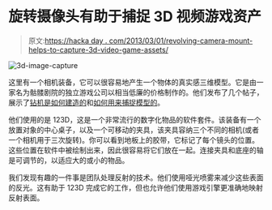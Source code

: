 # 旋转摄像头有助于捕捉 3D 视频游戏资产

> 原文:[https://hacka day . com/2013/03/01/revolving-camera-mount-helps-to-capture-3d-video-game-assets/](https://hackaday.com/2013/03/01/revolving-camera-mount-helps-to-capture-3d-video-game-assests/)

![3d-image-capture](../Images/ef5d252e8f0fa4a30d5ec313ee08da0c.png)

这里有一个相机装备，它可以很容易地产生一个物体的真实感三维模型。它是由一家名为骷髅剧院的独立游戏公司以相当低廉的价格制作的。他们发布了几个帖子，展示了[钻机是如何建造的](http://skulltheatre.wordpress.com/2012/10/10/improvements-to-the-camera-rig/)和[如何用来捕捉模型的](http://skulltheatre.wordpress.com/2012/09/13/where-the-magic-happens-2/)。

他们使用的是 123D，这是一个非常流行的数字化物品的软件套件。该装备有一个放置对象的中心桌子，以及一个可移动的夹具，该夹具容纳三个不同的相机(或者一个相机用于三次旋转)。你可以看到地板上的胶带，它标记了每个镜头的位置。这些位置在软件中被绘制出来，因此很容易将它们放在一起。连接夹具和底座的轴是可调节的，以适应大的或小的物品。

我们发现有趣的一件事是团队处理反射的技术。他们使用哑光喷雾来减少这些表面的反光。这有助于 123D 完成它的工作，但也允许他们使用游戏引擎更准确地映射反射表面。